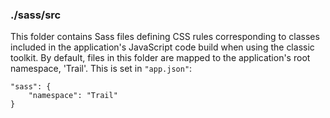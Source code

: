 ### ./sass/src

This folder contains Sass files defining CSS rules corresponding to classes
included in the application's JavaScript code build when using the classic toolkit.
By default, files in this folder are mapped to the application's root namespace, 'Trail'.
This is set in `"app.json"`:

    "sass": {
        "namespace": "Trail"
    }